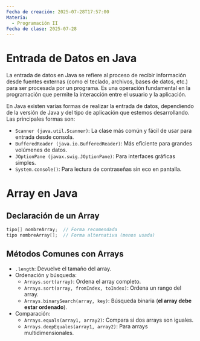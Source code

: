 ```yaml
---
Fecha de creación: 2025-07-28T17:57:00
Materia:
  - Programación II
Fecha de clase: 2025-07-28
---
```

# Entrada de Datos en Java

La entrada de datos en Java se refiere al proceso de recibir información desde fuentes externas (como el teclado, archivos, bases de datos, etc.) para ser procesada por un programa. Es una operación fundamental en la programación que permite la interacción entre el usuario y la aplicación.

En Java existen varias formas de realizar la entrada de datos, dependiendo de la versión de Java y del tipo de aplicación que estemos desarrollando. Las principales formas son:

- `Scanner (java.util.Scanner)`: La clase más común y fácil de usar para entrada desde consola.
- `BufferedReader (java.io.BufferedReader)`: Más eficiente para grandes volúmenes de datos.
- `JOptionPane (javax.swig.JOptionPane)`: Para interfaces gráficas simples.
- `System.console()`: Para lectura de contraseñas sin eco en pantalla.

# Array en Java



## Declaración de un Array

```java
tipo[] nombreArray;  // Forma recomendada
tipo nombreArray[];  // Forma alternativa (menos usada)
```

## Métodos Comunes con Arrays

- `.length`: Devuelve el tamaño del array.
- Ordenación y búsqueda:
	- `Arrays.sort(array)`: Ordena el array completo.
	- `Arrays.sort(array, fromIndex, toIndex)`: Ordena un rango del array.
	- `Arrays.binarySearch(array, key)`: Búsqueda binaria (**el array debe estar ordenado**).
- Comparación:
	- `Arrays.equals(array1, array2)`: Compara si dos arrays son iguales.
	- `Arrays.deepEquales(array1, array2)`: Para arrays multidimensionales.

